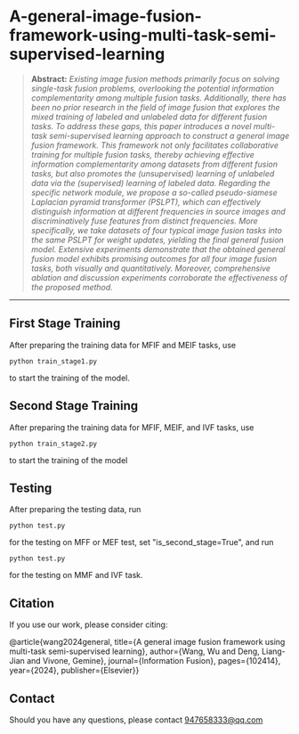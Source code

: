 # A-general-image-fusion-framework-using-multi-task-semi-supervised-learning
> **Abstract:** *Existing image fusion methods primarily focus on solving single-task fusion problems, overlooking the potential
information complementarity among multiple fusion tasks. Additionally, there has been no prior research in
the field of image fusion that explores the mixed training of labeled and unlabeled data for different fusion
tasks. To address these gaps, this paper introduces a novel multi-task semi-supervised learning approach to
construct a general image fusion framework. This framework not only facilitates collaborative training for
multiple fusion tasks, thereby achieving effective information complementarity among datasets from different
fusion tasks, but also promotes the (unsupervised) learning of unlabeled data via the (supervised) learning
of labeled data. Regarding the specific network module, we propose a so-called pseudo-siamese Laplacian
pyramid transformer (PSLPT), which can effectively distinguish information at different frequencies in source
images and discriminatively fuse features from distinct frequencies. More specifically, we take datasets of
four typical image fusion tasks into the same PSLPT for weight updates, yielding the final general fusion
model. Extensive experiments demonstrate that the obtained general fusion model exhibits promising outcomes
for all four image fusion tasks, both visually and quantitatively. Moreover, comprehensive ablation and
discussion experiments corroborate the effectiveness of the proposed method.* 
<hr />


## First Stage Training

After preparing the training data for MFIF and MEIF tasks, use 
```
python train_stage1.py
```
to start the training of the model.

## Second Stage Training

After preparing the training data for MFIF, MEIF, and IVF tasks, use 
```
python train_stage2.py
```
to start the training of the model

## Testing

After preparing the testing data, run 
```
python test.py
```
for the testing on MFF or MEF test, set "is_second_stage=True", and run
```
python test.py
```
for the testing on MMF and IVF task.
## Citation
If you use our work, please consider citing:

  @article{wang2024general,
    title={A general image fusion framework using multi-task semi-supervised learning},
    author={Wang, Wu and Deng, Liang-Jian and Vivone, Gemine},
    journal={Information Fusion},
    pages={102414},
    year={2024},
    publisher={Elsevier}}
## Contact
Should you have any questions, please contact 947658333@qq.com
